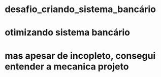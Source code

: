 # desafio_criando_sistema_bancário
# otimizando sistema bancário
# mas apesar de incopleto, consegui entender a mecanica projeto 
